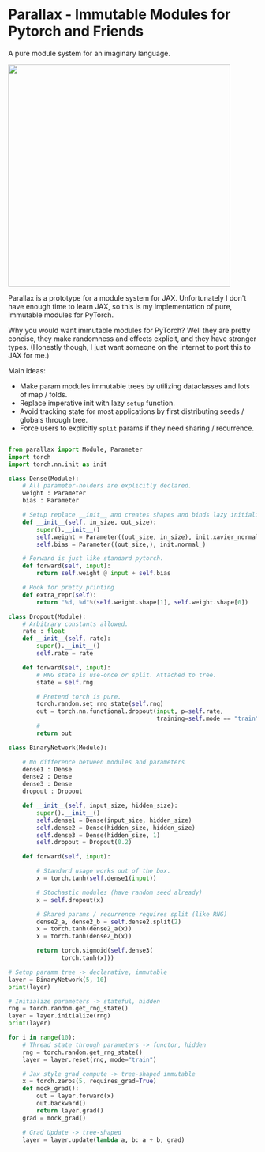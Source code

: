 # Parallax - Immutable Modules for Pytorch and Friends

A pure module system for an imaginary language.


<img width=450px src="https://developers.google.com/web/updates/images/2016/12/performant-parallaxing/parallax.jpg">


Parallax is a prototype for a module system for JAX.  Unfortunately I don't have
enough time to learn JAX, so this is my implementation of pure,
immutable modules for PyTorch.

Why you would want immutable modules for PyTorch? Well they are
pretty concise, they make randomness and effects explicit, and they have
stronger types. (Honestly though, I just want someone on the internet to port this to JAX for me.)

Main ideas:

* Make param modules immutable trees by utilizing dataclasses and lots of map / folds.
* Replace imperative init with lazy `setup` function.
* Avoid tracking state for most applications by first distributing seeds / globals through tree.
* Force users to explicitly `split` params if they need sharing / recurrence.

```python

from parallax import Module, Parameter
import torch
import torch.nn.init as init

class Dense(Module):
    # All parameter-holders are explicitly declared.
    weight : Parameter
    bias : Parameter

    # Setup replace __init__ and creates shapes and binds lazy initializers.
    def __init__(self, in_size, out_size):
        super().__init__()
        self.weight = Parameter((out_size, in_size), init.xavier_normal_)
        self.bias = Parameter((out_size,), init.normal_)

    # Forward is just like standard pytorch.
    def forward(self, input):
        return self.weight @ input + self.bias

    # Hook for pretty printing
    def extra_repr(self):
        return "%d, %d"%(self.weight.shape[1], self.weight.shape[0])

class Dropout(Module):
    # Arbitrary constants allowed.
    rate : float
    def __init__(self, rate):
        super().__init__()
        self.rate = rate

    def forward(self, input):
        # RNG state is use-once or split. Attached to tree.
        state = self.rng

        # Pretend torch is pure.
        torch.random.set_rng_state(self.rng)
        out = torch.nn.functional.dropout(input, p=self.rate,
                                          training=self.mode == "train")
        #
        return out

class BinaryNetwork(Module):

    # No difference between modules and parameters
    dense1 : Dense
    dense2 : Dense
    dense3 : Dense
    dropout : Dropout

    def __init__(self, input_size, hidden_size):
        super().__init__()
        self.dense1 = Dense(input_size, hidden_size)
        self.dense2 = Dense(hidden_size, hidden_size)
        self.dense3 = Dense(hidden_size, 1)
        self.dropout = Dropout(0.2)

    def forward(self, input):

        # Standard usage works out of the box.
        x = torch.tanh(self.dense1(input))

        # Stochastic modules (have random seed already)
        x = self.dropout(x)

        # Shared params / recurrence requires split (like RNG)
        dense2_a, dense2_b = self.dense2.split(2)
        x = torch.tanh(dense2_a(x))
        x = torch.tanh(dense2_b(x))

        return torch.sigmoid(self.dense3(
               torch.tanh(x)))

# Setup paramm tree -> declarative, immutable
layer = BinaryNetwork(5, 10)
print(layer)

# Initialize parameters -> stateful, hidden
rng = torch.random.get_rng_state()
layer = layer.initialize(rng)
print(layer)

for i in range(10):
    # Thread state through parameters -> functor, hidden
    rng = torch.random.get_rng_state()
    layer = layer.reset(rng, mode="train")

    # Jax style grad compute -> tree-shaped immutable
    x = torch.zeros(5, requires_grad=True)
    def mock_grad():
        out = layer.forward(x)
        out.backward()
        return layer.grad()
    grad = mock_grad()

    # Grad Update -> tree-shaped
    layer = layer.update(lambda a, b: a + b, grad)
```
